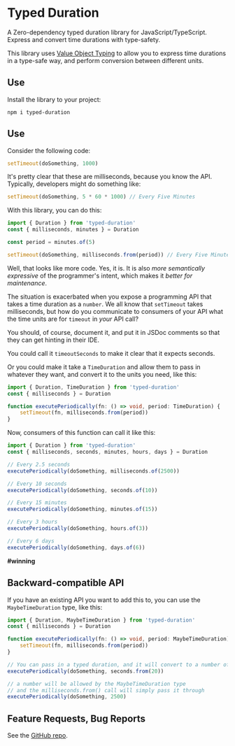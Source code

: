 # Typed Duration 

A Zero-dependency typed duration library for JavaScript/TypeScript. Express and convert time durations with type-safety. 

This library uses [Value Object Typing](https://medium.com/@hannespetri/type-safe-value-objects-in-typescript-d1b119c4f5cd) to allow you to express time durations in a type-safe way, and perform conversion between different units.

## Use 

Install the library to your project:

```
npm i typed-duration
```

## Use 

Consider the following code:

```TypeScript
setTimeout(doSomething, 1000)
```

It's pretty clear that these are milliseconds, because you know the API. Typically, developers might do something like:

```TypeScript
setTimeout(doSomething, 5 * 60 * 1000) // Every Five Minutes
```

With this library, you can do this: 

```TypeScript
import { Duration } from 'typed-duration'
const { milliseconds, minutes } = Duration

const period = minutes.of(5)

setTimeout(doSomething, milliseconds.from(period)) // Every Five Minutes
```

Well, that looks like more code. Yes, it is. It is also _more semantically expressive_ of the programmer's intent, which makes it _better for maintenance_.

The situation is exacerbated when you expose a programming API that takes a time duration as a `number`. We all know that `setTimeout` takes milliseconds, but how do you communicate to consumers of your API what the time units are for `timeout` in _your_ API call?

You should, of course, document it, and put it in JSDoc comments so that they can get hinting in their IDE. 

You could call it `timeoutSeconds` to make it clear that it expects seconds.

Or you could make it take a `TimeDuration` and allow them to pass in whatever they want, and convert it to the units you need, like this:

```TypeScript
import { Duration, TimeDuration } from 'typed-duration'
const { milliseconds } = Duration

function executePeriodically(fn: () => void, period: TimeDuration) {
    setTimeout(fn, milliseconds.from(period))
}
```

Now, consumers of this function can call it like this:

```TypeScript
import { Duration } from 'typed-duration'
const { milliseconds, seconds, minutes, hours, days } = Duration

// Every 2.5 seconds
executePeriodically(doSomething, milliseconds.of(2500))

// Every 10 seconds
executePeriodically(doSomething, seconds.of(10))

// Every 15 minutes
executePeriodically(doSomething, minutes.of(15))

// Every 3 hours
executePeriodically(doSomething, hours.of(3))

// Every 6 days
executePeriodically(doSomething, days.of(6))
```

**#winning**

## Backward-compatible API 

If you have an existing API you want to add this to, you can use the `MaybeTimeDuration` type, like this:

```TypeScript
import { Duration, MaybeTimeDuration } from 'typed-duration'
const { milliseconds } = Duration

function executePeriodically(fn: () => void, period: MaybeTimeDuration) {
    setTimeout(fn, milliseconds.from(period))
}

// You can pass in a typed duration, and it will convert to a number of milliseconds
executePeriodically(doSomething, seconds.from(20))

// a number will be allowed by the MaybeTimeDuration type
// and the milliseconds.from() call will simply pass it through
executePeriodically(doSomething, 2500)
```

## Feature Requests, Bug Reports

See the [GitHub repo](https://github.com/jwulf/typed-duration).
